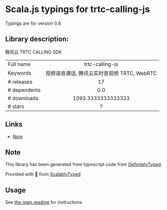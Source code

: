 
# Scala.js typings for trtc-calling-js

Typings are for version 0.6

## Library description:
腾讯云 TRTC CALLING SDK

|                    |                 |
| ------------------ | :-------------: |
| Full name          | trtc-calling-js |
| Keywords           | 视频语音通话, 腾讯云实时音视频 TRTC, WebRTC |
| # releases         | 17 |
| # dependents       | 0.0 |
| # downloads        | 1093.3333333333333 |
| # stars            | ? |

## Links
- [Npm](https://www.npmjs.com/package/trtc-calling-js)
    


## Note
This library has been generated from typescript code from [DefinitelyTyped](https://definitelytyped.org).

Provided with :purple_heart: from [ScalablyTyped](https://github.com/oyvindberg/ScalablyTyped)

## Usage
See [the main readme](../../readme.md) for instructions.


